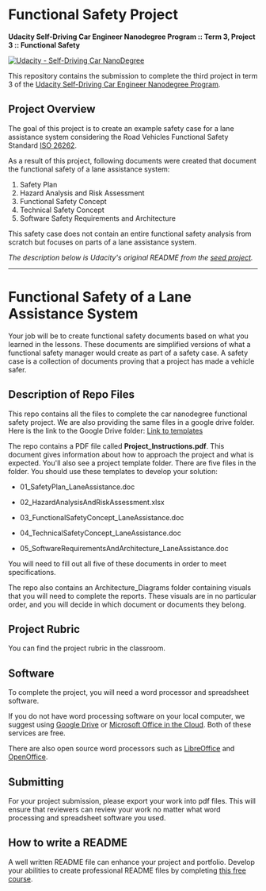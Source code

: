 # Functional Safety Project

**Udacity Self-Driving Car Engineer Nanodegree Program :: Term 3, Project 3 :: Functional Safety**

[![Udacity - Self-Driving Car NanoDegree](https://s3.amazonaws.com/udacity-sdc/github/shield-carnd.svg)](http://www.udacity.com/drive)

This repository contains the submission to complete the third project in term 3 of the [Udacity Self-Driving Car Engineer Nanodegree Program](https://www.udacity.com/course/self-driving-car-engineer-nanodegree--nd013).

## Project Overview

The goal of this project is to create an example safety case for a lane assistance system considering the Road Vehicles Functional Safety Standard [ISO 26262](https://en.wikipedia.org/wiki/ISO_26262).

As a result of this project, following documents were created that document the functional safety of a lane assistance system:

1. Safety Plan
2. Hazard Analysis and Risk Assessment
3. Functional Safety Concept
4. Technical Safety Concept
5. Software Safety Requirements and Architecture

This safety case does not contain an entire functional safety analysis from scratch but focuses on parts of a lane assistance system.

*The description below is Udacity's original README from the [seed project](https://github.com/udacity/CarND-Functional-Safety-Project).*

---

# Functional Safety of a Lane Assistance System
Your job will be to create functional safety documents based on what you learned in the lessons. These documents are simplified versions of what a functional safety manager would create as part of a safety case. A safety case is a collection of documents proving that a project has made a vehicle safer.

## Description of Repo Files
This repo contains all the files to complete the car nanodegree functional safety project. We are also providing the same files in a google drive folder. Here is the link to the Google Drive folder: [Link to templates](https://drive.google.com/open?id=0ByaZfGJuntGTQWRpNUpuNVVGNlU)

The repo contains a PDF file called **Project_Instructions.pdf**. This document gives information about how to approach the project and what is expected. You'll also see a project template folder. There are five files in the folder. You should use these templates to develop your solution:

* 01_SafetyPlan_LaneAssistance.doc

* 02_HazardAnalysisAndRiskAssessment.xlsx

* 03_FunctionalSafetyConcept_LaneAssistance.doc

* 04_TechnicalSafetyConcept_LaneAssistance.doc

* 05_SoftwareRequirementsAndArchitecture_LaneAssistance.doc

You will need to fill out all five of these documents in order to meet specifications.

The repo also contains an Architecture_Diagrams folder containing visuals that you will need to complete the reports. These visuals are in no particular order, and you will decide in which document or documents they belong.

## Project Rubric
You can find the project rubric in the classroom. 

## Software
To complete the project, you will need a word processor and spreadsheet software.

If you do not have word processing software on your local computer, we suggest using [Google Drive](https://drive.google.com) or [Microsoft Office in the Cloud](https://www.office.com/). Both of these services are free. 

There are also open source word processors such as [LibreOffice](https://www.libreoffice.org/]) and [OpenOffice](https://www.openoffice.org).

## Submitting
For your project submission, please export your work into pdf files. This will ensure that reviewers can review your work no matter what word processing and spreadsheet software you used.

## How to write a README
A well written README file can enhance your project and portfolio.  Develop your abilities to create professional README files by completing [this free course](https://www.udacity.com/course/writing-readmes--ud777).
